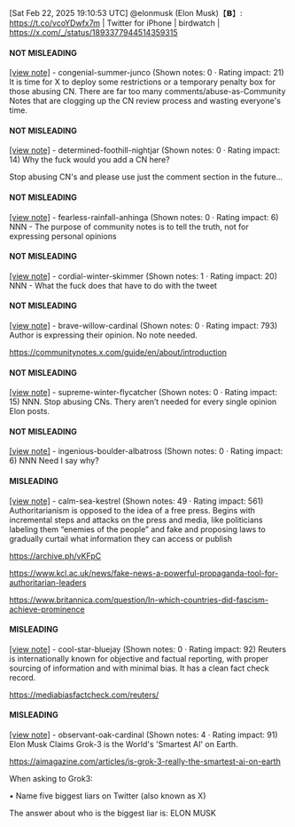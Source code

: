 [Sat Feb 22, 2025 19:10:53 UTC] @elonmusk (Elon Musk)【𝗕】: https://t.co/vcoYDwfx7m | Twitter for iPhone | birdwatch | https://x.com/_/status/1893377944514359315

#### NOT MISLEADING

[[view note]](https://x.com/i/birdwatch/n/1893461302481428825) - congenial-summer-junco (Shown notes: 0 · Rating impact: 21)
It is time for X to deploy some restrictions or a temporary penalty box for those abusing CN. There are far too many comments/abuse-as-Community Notes that are clogging up the CN review process and wasting everyone's time.

#### NOT MISLEADING

[[view note]](https://x.com/i/birdwatch/n/1893416891076558872) - determined-foothill-nightjar (Shown notes: 0 · Rating impact: 14)
Why the fuck would you add a CN here?

Stop abusing CN's and please use just the comment section in the future...

#### NOT MISLEADING

[[view note]](https://x.com/i/birdwatch/n/1893414860924289144) - fearless-rainfall-anhinga (Shown notes: 0 · Rating impact: 6)
NNN - The purpose of community notes is to tell the truth, not for expressing personal opinions

#### NOT MISLEADING

[[view note]](https://x.com/i/birdwatch/n/1893406718035665362) - cordial-winter-skimmer (Shown notes: 1 · Rating impact: 20)
NNN - What the fuck does that have to do with the tweet

#### NOT MISLEADING

[[view note]](https://x.com/i/birdwatch/n/1893400754591023555) - brave-willow-cardinal (Shown notes: 0 · Rating impact: 793)
Author is expressing their opinion.  No note needed.

https://communitynotes.x.com/guide/en/about/introduction

#### NOT MISLEADING

[[view note]](https://x.com/i/birdwatch/n/1893399667729117267) - supreme-winter-flycatcher (Shown notes: 0 · Rating impact: 15)
NNN. Stop abusing CNs. Thery aren’t needed for every single opinion Elon posts.

#### NOT MISLEADING

[[view note]](https://x.com/i/birdwatch/n/1893397979698208857) - ingenious-boulder-albatross (Shown notes: 0 · Rating impact: 6)
NNN Need I say why?

#### MISLEADING

[[view note]](https://x.com/i/birdwatch/n/1893400724907639104) - calm-sea-kestrel (Shown notes: 49 · Rating impact: 561)
Authoritarianism is opposed to the idea of a free press. Begins with incremental steps and attacks on the  press and media, like politicians labeling them “enemies of the people” and fake and proposing laws to gradually curtail what information they can access or publish

https://archive.ph/vKFpC

https://www.kcl.ac.uk/news/fake-news-a-powerful-propaganda-tool-for-authoritarian-leaders

https://www.britannica.com/question/In-which-countries-did-fascism-achieve-prominence

#### MISLEADING

[[view note]](https://x.com/i/birdwatch/n/1893420128165077253) - cool-star-bluejay (Shown notes: 0 · Rating impact: 92)
Reuters is internationally known for objective and factual reporting, with proper sourcing of information and with minimal bias. It has a clean fact check record. 

https://mediabiasfactcheck.com/reuters/

#### MISLEADING

[[view note]](https://x.com/i/birdwatch/n/1893392088240193941) - observant-oak-cardinal (Shown notes: 4 · Rating impact: 91)
Elon Musk Claims Grok-3 is the World's 'Smartest AI' on Earth.

https://aimagazine.com/articles/is-grok-3-really-the-smartest-ai-on-earth

When asking to Grok3:

• Name five biggest liars on Twitter (also known as X)

The answer about who is the biggest liar is: ELON MUSK 
